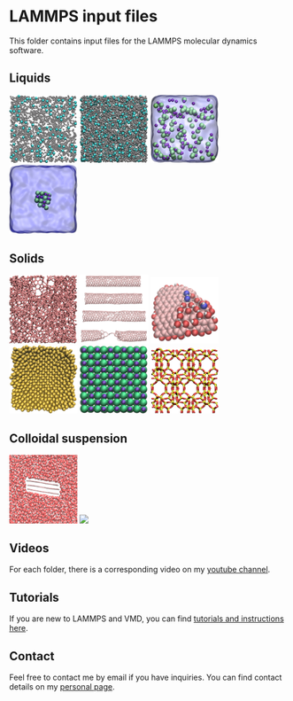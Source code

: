 # LAMMPS input files

This folder contains input files for the LAMMPS molecular dynamics software. 

## Liquids

<p float="left">
  <a href="liquids/2D-lj-fluid/"><img src="liquids/2D-lj-fluid/2D-lj.jpg" width="24.5%" /></a>
  <a href="liquids/3D-lj-fluid/"><img src="liquids/3D-lj-fluid/3D-lj.jpg" width="24.5%" /></a>
  <a href="liquids/nacl-solution/"><img src="liquids/nacl-solution/nacl_solution_transparent.jpg" width="24.5%" /></a>
  <a href="liquids/salt-dissolution-water/"><img src="liquids/salt-dissolution-water/NaCldissolution.jpeg" width="24.5%" /></a>
</p>

## Solids

<p float="left">
  <a href="solids/amorphous-carbon/"><img src="solids/amorphous-carbon/amorphous-carbon.jpg" width="24.5%" /></a>
  <a href="solids/CNT-under-deformation/"><img src="solids/CNT-under-deformation/cnt-under-deformation.jpg" width="24.5%" /></a>
  <a href="solids/GO-nanoparticle/"><img src="solids/GO-nanoparticle/GO-nanoparticle.jpg" width="24.5%" /></a>
  <a href="solids/melting-gold/"><img src="solids/melting-gold/gold.png" width="24.5%" /></a>
  <a href="solids/NaCl-under-compression/"><img src="solids/NaCl-under-compression/nacl_crystal.jpg" width="24.5%" /></a>
  <a href="solids/silicalite/"><img src="solids/silicalite/silicalite.jpeg" width="24.5%" /></a>
</p>

## Colloidal suspension

<p float="left">
  <a href="colloidal-suspension/liquid-exfoliation-graphene/"><img src="colloidal-suspension/liquid-exfoliation-graphene/LPE_graphene.jpg" width="24.5%" /></a>
  <a href="colloidal-suspension/nanographene-in-shear-flow/"><img src="colloidal-suspension/nanographene-in-shear-flow/HBC_molecule.jpg" width="24.5%" /></a>
</p>


## Videos

For each folder, there is a corresponding video on my [youtube channel](https://www.youtube.com/channel/UCLmK_9wpyLVpcP7BPgN6BIw). 

## Tutorials 

If you are new to LAMMPS and VMD, you can find [tutorials and instructions here](https://lammpstutorials.github.io/).

## Contact 

Feel free to contact me by email if you have inquiries. You can find contact details on my [personal page](https://simongravelle.github.io/).
